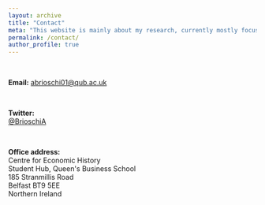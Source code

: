 ```yaml
---
layout: archive
title: "Contact"
meta: "This website is mainly about my research, currently mostly focused on the history of early modern Italian labour markets."
permalink: /contact/
author_profile: true
---
```


<br>

**Email:**
[abrioschi01@qub.ac.uk](abrioschi01@qub.ac.uk)

<br>

**Twitter:**
<br>
[@BrioschiA](https://twitter.com/BrioschiA)

<br>

**Office address:**
<br>
Centre for Economic History
<br>
Student Hub, ​Queen's Business School
<br>
185 Stranmillis Road
<br>
Belfast BT9 5EE
<br>
Northern Ireland
